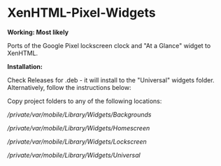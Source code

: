 # XenHTML-Pixel-Widgets

**Working: Most likely**

Ports of the Google Pixel lockscreen clock and "At a Glance" widget to XenHTML.

**Installation:**

Check Releases for .deb - it will install to the "Universal" widgets folder. Alternatively, follow the instructions below:

Copy project folders to any of the following locations:

*/private/var/mobile/Library/Widgets/Backgrounds*

*/private/var/mobile/Library/Widgets/Homescreen*

*/private/var/mobile/Library/Widgets/Lockscreen*

*/private/var/mobile/Library/Widgets/Universal*
